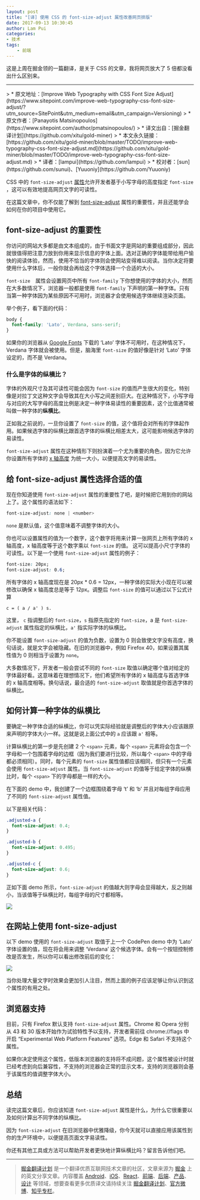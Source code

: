 ```yaml
---
layout: post
title: "[译] 使用 CSS 的 font-size-adjust 属性改善网页排版"
date: 2017-09-13 10:30:45
author: Lam Pui
categories:
- 技术
tags: 
    - 前端
---
```

这是上周在掘金领的一篇翻译，是关于 CSS 的文章，我将网页放大了 5 倍都没看出什么区别来。
<!--more-->
<hr>
> * 原文地址：[Improve Web Typography with CSS Font Size Adjust](https://www.sitepoint.com/improve-web-typography-css-font-size-adjust/?utm_source=SitePoint&utm_medium=email&utm_campaign=Versioning)
> * 原文作者：[Panayotis Matsinopoulos](https://www.sitepoint.com/author/pmatsinopoulos/)
> * 译文出自：[掘金翻译计划](https://github.com/xitu/gold-miner)
> * 本文永久链接：[https://github.com/xitu/gold-miner/blob/master/TODO/improve-web-typography-css-font-size-adjust.md](https://github.com/xitu/gold-miner/blob/master/TODO/improve-web-typography-css-font-size-adjust.md)
> * 译者：[lampui](https://github.com/lampui)
> * 校对者：[sun](https://github.com/sunui)、[Yuuoniy](https://github.com/Yuuoniy)

CSS 中的 `font-size-adjust` [属性](https://drafts.csswg.org/css-fonts-3/#propdef-font-size-adjust)允许开发者基于小写字母的高度指定 `font-size` ，这可以有效地提高网页文字的可读性。

在这篇文章中，你不仅能了解到 [font-size-adjust](https://drafts.csswg.org/css-fonts-3/#propdef-font-size-adjust) 属性的重要性，并且还能学会如何在你的项目中使用它。

## font-size-adjust 的重要性

你访问的网站大多都是由文本组成的，由于书面文字是网站的重要组成部分，因此就很值得把注意力放到你用来显示信息的字体上面。选对正确的字体能带给用户愉快的阅读体验，然而，使用不恰当的字体则会使网站变得难以阅读。当你决定将要使用什么字体后，一般你就会再给这个字体选择一个合适的大小。

`font-size`　属性会设置网页中所有 `font-family` 下你想使用的字体的大小，然而在大多数情况下，浏览器一般都是使用 `font-family` 下声明的第一种字体。只有当第一种字体因为某些原因不可用时，浏览器才会使用候选字体继续渲染页面。

举个例子，看下面的代码：

```css
body {
  font-family: 'Lato', Verdana, sans-serif;
}
```

如果你的浏览器从 [Google Fonts](https://fonts.google.com/?query=lato&selection.family=Lato) 下载的 ‘Lato’ 字体不可用时，在这种情况下，Verdana 字体就会被使用。但是，脑海里 `font-size` 的值好像是针对 ‘Lato’ 字体设定的，而不是 Verdana。

### 什么是字体的纵横比？

字体的外观尺寸及其可读性可能会因为 `font-size` 的值而产生很大的变化，特别像是对拉丁文这种文字会导致其在大小写之间差别巨大。在这种情况下，小写字母与对应的大写字母的高度比例是决定一种字体易读性的重要因素，这个比值通常被叫做一种字体的**纵横比**。

正如我之前说的，一旦你设置了 `font-size` 的值，这个值将会对所有的字体起作用。如果候选字体的纵横比跟首选字体的纵横比相差太大，这可能影响候选字体的易读性。

`font-size-adjust` 属性在这种情形下则扮演着一个尤为重要的角色，因为它允许你设置所有字体的 [x 轴高度](https://typedecon.com/blogs/type-glossary/x-height/) 为统一大小，以便提高文字的易读性。

## 给 font-size-adjust 属性选择合适的值

现在你知道使用 `font-size-adjust` 属性的重要性了吧，是时候把它用到你的网站上了。这个属性的语法如下：

```css
font-size-adjust: none | <number>
```

`none` 是默认值，这个值意味着不调整字体的大小。

你也可以设置属性的值为一个数字，这个数字将用来计算一张网页上所有字体的 x 轴高度，x 轴高度等于这个数字乘以 `font-size` 的值。 这可以提高小尺寸字体的可读性。以下是一个使用 `font-size-adjust` 属性的例子：

```css
font-size: 20px;
font-size-adjust: 0.6;
```

所有字体的 x 轴高度现在是 20px * 0.6 = 12px，一种字体的实际大小现在可以被修改以确保 x 轴高度总是等于 12px。调整后 `font-size` 的值可以通过以下公式计算

```markup
c = ( a / a' ) s.
```

这里， `c` 指调整后的 `font-size`，`s` 指原先指定的 `font-size`，a 是 `font-size-adjust` 属性指定的纵横比，`a'` 指实际字体的纵横比。

你不能设置 `font-size-adjust` 的值为负数，设置为 0 则会致使文字没有高度，换句话说，就是文字会被隐藏。在旧的浏览器中，例如 Firefox 40，如果设置其属性值为 0 则相当于设置为 `none`。

大多数情况下，开发者一般会尝试不同的 `font-size` 取值以确定哪个值对给定的字体最好看。这意味着在理想情况下，他们希望所有字体的 x 轴高度与首选字体的 x 轴高度相等。换句话说，最合适的 `font-size-adjust` 取值就是你首选字体的纵横比。

## 如何计算一种字体的纵横比

要确定一种字体合适的纵横比，你可以凭实际经验就是调整后的字体大小应该跟原来声明的字体大小一样。这就是说上面公式中的 `a` 应该跟 `a'` 相等。

计算纵横比的第一步是先创建 2 个 `<span>` 元素，每个 `<span>` 元素将会包含一个字母和一个包围着字母的边框（因为我们要进行比较，所以每个 `<span>` 中的字母都必须相同）。同时，每个元素的 `font-size` 属性值都应该相同，但只有一个元素会使用 `font-size-adjust` 属性。当 `font-size-adjust` 的值等于给定字体的纵横比时，每个 `<span>` 下的字母都是一样的大小。

在下面的 demo 中，我创建了一个边框围绕着字母 ‘t’ 和 ‘b’ 并且对每组字母应用了不同的 `font-size-adjust` 属性值。

以下是相关代码：

```css
.adjusted-a {
  font-size-adjust: 0.4;
}

.adjusted-b {
  font-size-adjust: 0.495;
}

.adjusted-c {
  font-size-adjust: 0.6;
}
```

正如下面 demo 所示，`font-size-adjust` 的值越大则字母会显得越大，反之则越小，当该值等于纵横比时，每组字母的尺寸都相等。

[![](https://user-gold-cdn.xitu.io/2017/9/13/836fad7e943e2a2d21e235274ac0b4ba)](https://codepen.io/SitePoint/pen/YxxbMp)

## 在网站上使用 font-size-adjust

以下 demo 使用的 `font-size-adjust` 取值于上一个 CodePen demo 中为 ‘Lato’ 字体设置的值，现在将会用来调整 ‘Verdana’ 这个候选字体。会有一个按钮控制修改是否发生，所以你可以看出修改前后的变化：

[![](https://user-gold-cdn.xitu.io/2017/9/13/79f5359599fdc63fda6d1c5198c8fe48)](https://codepen.io/SitePoint/pen/KvvLOr)

当你处理大量文字时效果会更加引人注目，然而上面的例子应该足够让你认识到这个属性的有用之处。

## 浏览器支持

目前，只有 Firefox 默认支持 `font-size-adjust` 属性。Chrome 和 Opera 分别从 43 和 30 版本开始作为试验特性予以支持，开发者需前往 chrome://flags 中开启 “Experimental Web Platform Features” 选项。Edge 和 Safari 不支持这个属性。

如果你决定使用这个属性，低版本浏览器的支持将不成问题，这个属性被设计时就已经考虑到向后兼容性，不支持的浏览器会正常的显示文本，支持的浏览器则会基于该属性的值调整字体大小。

## 总结

读完这篇文章后，你应该知道 `font-size-adjust` 属性是什么，为什么它很重要以及如何计算出不同字体的纵横比。

因为 `font-size-adjust` 在旧浏览器中优雅降级，你今天就可以直接应用该属性到你的生产环境中，以便提高页面文字易读性。

你还有其他工具或方法可以帮助开发者更快地计算纵横比吗？留言告诉他们吧。


---

> [掘金翻译计划](https://github.com/xitu/gold-miner) 是一个翻译优质互联网技术文章的社区，文章来源为 [掘金](https://juejin.im) 上的英文分享文章。内容覆盖 [Android](https://github.com/xitu/gold-miner#android)、[iOS](https://github.com/xitu/gold-miner#ios)、[React](https://github.com/xitu/gold-miner#react)、[前端](https://github.com/xitu/gold-miner#前端)、[后端](https://github.com/xitu/gold-miner#后端)、[产品](https://github.com/xitu/gold-miner#产品)、[设计](https://github.com/xitu/gold-miner#设计) 等领域，想要查看更多优质译文请持续关注 [掘金翻译计划](https://github.com/xitu/gold-miner)、[官方微博](http://weibo.com/juejinfanyi)、[知乎专栏](https://zhuanlan.zhihu.com/juejinfanyi)。
